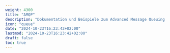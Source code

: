 ```yaml
---
weight: 4300
title: "AMQP"
description: "Dokumentation und Beispiele zum Advanced Message Queuing Protocol"
icon: "queue"
date: "2024-10-23T16:23:42+02:00"
lastmod: "2024-10-23T16:23:42+02:00"
draft: false
toc: true
---
```

